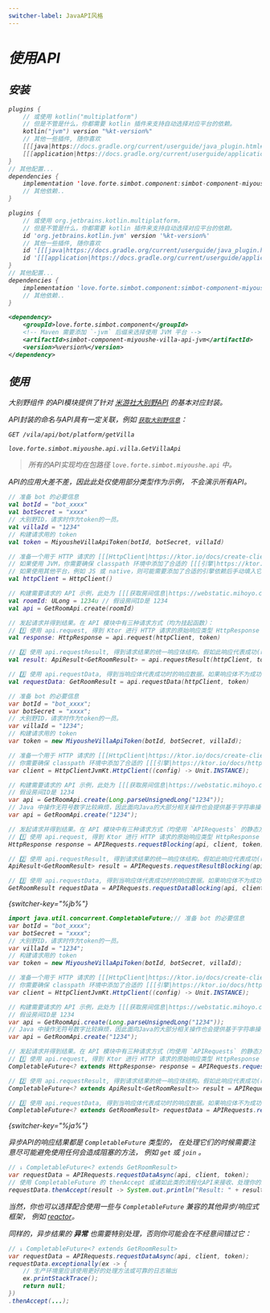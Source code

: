 ```yaml
---
switcher-label: JavaAPI风格
---
```


<var name="jb" value="阻塞"/>
<var name="ja" value="异步"/>

# 使用API

## 安装

<tabs group="Build">
<tab title="Gradle Kotlin DSL">

```kotlin
plugins {
    // 或使用 kotlin("multiplatform")
    // 但是不管是什么，你都需要 kotlin 插件来支持自动选择对应平台的依赖。
    kotlin("jvm") version "%kt-version%"
    // 其他一些插件, 随你喜欢
    [[[java|https://docs.gradle.org/current/userguide/java_plugin.html#header]]] // 你依旧可以使用 Java 编写代码
    [[[application|https://docs.gradle.org/current/userguide/application_plugin.html]]] // 使用 application 可以打包你的应用程序
}
// 其他配置...
dependencies {
    implementation 'love.forte.simbot.component:simbot-component-miyoushe-villa-api:%version%'
    // 其他依赖..
}
```

</tab>
<tab title="Gradle Groovy">

```groovy
plugins {
    // 或使用 org.jetbrains.kotlin.multiplatform，
    // 但是不管是什么，你都需要 kotlin 插件来支持自动选择对应平台的依赖。
    id 'org.jetbrains.kotlin.jvm' version '%kt-version%'
    // 其他一些插件, 随你喜欢
    id '[[[java|https://docs.gradle.org/current/userguide/java_plugin.html#header]]]' // 你依旧可以使用 Java 编写代码
    id '[[[application|https://docs.gradle.org/current/userguide/application_plugin.html]]]' // 使用 application 可以打包你的应用程序
}
// 其他配置...
dependencies {
    implementation 'love.forte.simbot.component:simbot-component-miyoushe-villa-api:%version%'
    // 其他依赖..
}

```

</tab>
<tab title="Maven">

```xml
<dependency>
    <groupId>love.forte.simbot.component</groupId>
    <!-- Maven 需要添加 `-jvm` 后缀来选择使用 JVM 平台 -->
    <artifactId>simbot-component-miyoushe-villa-api-jvm</artifactId>
    <version>%version%</version>
</dependency>
```

</tab>
</tabs>

## 使用

<tooltip term="大别野组件">大别野组件</tooltip> 的API模块提供了针对
[米游社大别野API](https://webstatic.mihoyo.com/vila/bot/doc/) 的基本对应封装。

API封装的命名与API具有一定关联，例如 [`获取大别野信息`](https://webstatic.mihoyo.com/vila/bot/doc/villa_api/get_villa.html)：

<compare first-title="API" second-title="API封装">

```HTTP
GET /vila/api/bot/platform/getVilla
```

```
love.forte.simbot.miyoushe.api.villa.GetVillaApi
```
</compare>

> 所有的API实现均在包路径 `love.forte.simbot.miyoushe.api` 中。

API的应用大差不差，因此此处仅使用部分类型作为示例，
不会演示所有API。

<tabs group="Code">
<tab title="Kotlin">

```kotlin
// 准备 bot 的必要信息
val botId = "bot_xxxx"
val botSecret = "xxxx"
// 大别野ID，请求时作为token的一员。
val villaId = "1234"
// 构建请求用的 token
val token = MiyousheVillaApiToken(botId, botSecret, villaId)

// 准备一个用于 HTTP 请求的 [[[HttpClient|https://ktor.io/docs/create-client.html]]]
// 如果使用 JVM，你需要确保 classpath 环境中添加了合适的 [[[引擎|https://ktor.io/docs/http-client-engines.html]]]
// 如果使用其他平台，例如 JS 或 native，则可能需要添加了合适的引擎依赖后手动填入它们，以 mingwx64 平台为例：`HttpClient(WinHttp)`。
val httpClient = HttpClient()

// 构建需要请求的 API 示例，此处为 [[[获取房间信息|https://webstatic.mihoyo.com/vila/bot/doc/room_api/get_room.html]]] API
val roomId: ULong = 1234u // 假设房间ID是 1234
val api = GetRoomApi.create(roomId)

// 发起请求并得到结果。在 API 模块中有三种请求方式（均为挂起函数）：
// 1️⃣ 使用 api.request, 得到 Ktor 进行 HTTP 请求的原始响应类型 HttpResponse
val response: HttpResponse = api.request(httpClient, token)

// 2️⃣ 使用 api.requestResult, 得到请求结果的统一响应体结构。假如此响应代表成功(result.retcode == 0), 则可以通过 result.data 获取响应结果。
val result: ApiResult<GetRoomResult> = api.requestResult(httpClient, token)

// 3️⃣ 使用 api.requestData, 得到当响应体代表成功时的响应数据。如果响应体不为成功则会抛出异常。
val requestData: GetRoomResult = api.requestData(httpClient, token)
```

</tab>
<tab title="Java">

```java
// 准备 bot 的必要信息
var botId = "bot_xxxx";
var botSecret = "xxxx";
// 大别野ID，请求时作为token的一员。
var villaId = "1234";
// 构建请求用的 token
var token = new MiyousheVillaApiToken(botId, botSecret, villaId);

// 准备一个用于 HTTP 请求的 [[[HttpClient|https://ktor.io/docs/create-client.html]]]
// 你需要确保 classpath 环境中添加了合适的 [[[引擎|https://ktor.io/docs/http-client-engines.html]]]
var client = HttpClientJvmKt.HttpClient((config) -> Unit.INSTANCE);

// 构建需要请求的 API 示例，此处为 [[[获取房间信息|https://webstatic.mihoyo.com/vila/bot/doc/room_api/get_room.html]]] API
// 假设房间ID是 1234
var api = GetRoomApi.create(Long.parseUnsignedLong("1234"));
// Java 中操作无符号数字比较麻烦，因此面向Java的大部分相关操作也会提供基于字符串操作的重载、扩展API
var api = GetRoomApi.create("1234");

// 发起请求并得到结果。在 API 模块中有三种请求方式（均使用 `APIRequests` 的静态方法）：
// 1️⃣ 使用 api.request, 得到 Ktor 进行 HTTP 请求的原始响应类型 HttpResponse
HttpResponse response = APIRequests.requestBlocking(api, client, token);

// 2️⃣ 使用 api.requestResult, 得到请求结果的统一响应体结构。假如此响应代表成功(result.retcode == 0), 则可以通过 result.data 获取响应结果。
ApiResult<GetRoomResult> result = APIRequests.requestResultBlocking(api, client, token);

// 3️⃣ 使用 api.requestData, 得到当响应体代表成功时的响应数据。如果响应体不为成功则会抛出异常。
GetRoomResult requestData = APIRequests.requestDataBlocking(api, client, token);
```
{switcher-key="%jb%"}

```java
import java.util.concurrent.CompletableFuture;// 准备 bot 的必要信息
var botId = "bot_xxxx";
var botSecret = "xxxx";
// 大别野ID，请求时作为token的一员。
var villaId = "1234";
// 构建请求用的 token
var token = new MiyousheVillaApiToken(botId, botSecret, villaId);

// 准备一个用于 HTTP 请求的 [[[HttpClient|https://ktor.io/docs/create-client.html]]]
// 你需要确保 classpath 环境中添加了合适的 [[[引擎|https://ktor.io/docs/http-client-engines.html]]]
var client = HttpClientJvmKt.HttpClient((config) -> Unit.INSTANCE);

// 构建需要请求的 API 示例，此处为 [[[获取房间信息|https://webstatic.mihoyo.com/vila/bot/doc/room_api/get_room.html]]] API
// 假设房间ID是 1234
var api = GetRoomApi.create(Long.parseUnsignedLong("1234"));
// Java 中操作无符号数字比较麻烦，因此面向Java的大部分相关操作也会提供基于字符串操作的重载、扩展API
var api = GetRoomApi.create("1234");

// 发起请求并得到结果。在 API 模块中有三种请求方式（均使用 `APIRequests` 的静态方法）：
// 1️⃣ 使用 api.request, 得到 Ktor 进行 HTTP 请求的原始响应类型 HttpResponse
CompletableFuture<? extends HttpResponse> response = APIRequests.requestAsync(api, client, token);

// 2️⃣ 使用 api.requestResult, 得到请求结果的统一响应体结构。假如此响应代表成功(result.retcode == 0), 则可以通过 result.data 获取响应结果。
CompletableFuture<? extends ApiResult<GetRoomResult>> result = APIRequests.requestResultAsync(api, client, token);

// 3️⃣ 使用 api.requestData, 得到当响应体代表成功时的响应数据。如果响应体不为成功则会抛出异常。
CompletableFuture<? extends GetRoomResult> requestData = APIRequests.requestDataAsync(api, client, token);
```
{switcher-key="%ja%"}

<tip switcher-key="%ja%">
异步API的响应结果都是 <code>CompletableFuture</code> 类型的，
在处理它们的时候需要注意尽可能避免使用任何会造成阻塞的方法，
例如 <code>get</code> 或 <code>join</code> 。

```java
// ↓ CompletableFuture<? extends GetRoomResult>
var requestData = APIRequests.requestDataAsync(api, client, token);
// 使用 CompletableFuture 的 thenAccept 或诸如此类的流程化API来接收、处理你的结果
requestData.thenAccept(result -> System.out.println("Result: " + result));
```

当然，你也可以选择配合使用一些与 <code>CompletableFuture</code> 兼容的其他异步/响应式框架，
例如 <a href="https://github.com/reactor/reactor-core">reactor</a>。

同样的，异步结果的 <b>异常</b> 也需要特别处理，否则你可能会在不经意间错过它：

```java
// ↓ CompletableFuture<? extends GetRoomResult>
var requestData = APIRequests.requestDataAsync(api, client, token);
requestData.exceptionally(ex -> {
    // 生产环境里应该使用更好的处理方法或可靠的日志输出
    ex.printStackTrace();
    return null;
})
.thenAccept(...);
```
</tip>


</tab>
</tabs>

